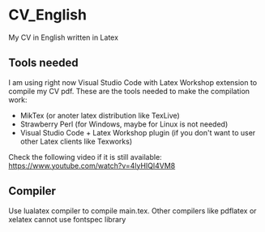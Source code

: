 # CV_English
My CV in English written in Latex

## Tools needed
I am using right now Visual Studio Code with Latex Workshop extension to compile my CV pdf. These are the tools needed to make the compilation work:
- MikTex (or anoter latex distribution like TexLive)
- Strawberry Perl (for Windows, maybe for Linux is not needed)
- Visual Studio Code + Latex Workshop plugin (if you don't want to user other Latex clients like Texworks)

Check the following video if it is still available: https://www.youtube.com/watch?v=4lyHIQl4VM8


## Compiler
Use lualatex compiler to compile main.tex. Other compilers like pdflatex or xelatex cannot use fontspec library